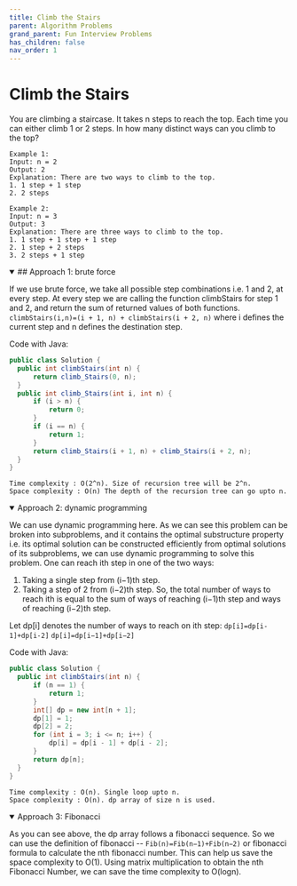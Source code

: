 ```yaml
---
title: Climb the Stairs
parent: Algorithm Problems
grand_parent: Fun Interview Problems
has_children: false
nav_order: 1
---
```


# Climb the Stairs

You are climbing a staircase. It takes n steps to reach the top. 
Each time you can either climb 1 or 2 steps. In how many distinct ways can you climb to the top?

```
Example 1:
Input: n = 2
Output: 2
Explanation: There are two ways to climb to the top.
1. 1 step + 1 step
2. 2 steps
```
```
Example 2:
Input: n = 3
Output: 3
Explanation: There are three ways to climb to the top.
1. 1 step + 1 step + 1 step
2. 1 step + 2 steps
3. 2 steps + 1 step
```



<details open markdown="block">
  <summary>
    ## Approach 1: brute force
  </summary>
  
  If we use brute force, we take all possible step combinations i.e. 1 and 2, at every step. At every step we are calling the function climbStairs for step 1 and 2, and return the sum of returned values of both functions.
  `climbStairs(i,n)=(i + 1, n) + climbStairs(i + 2, n)` 
  where i defines the current step and n defines the destination step.

Code with Java:
```java
public class Solution {
  public int climbStairs(int n) {
      return climb_Stairs(0, n);
  }
  public int climb_Stairs(int i, int n) {
      if (i > n) {
          return 0;
      }
      if (i == n) {
          return 1;
      }
      return climb_Stairs(i + 1, n) + climb_Stairs(i + 2, n);
  }
}
```
  ```
  Time complexity : O(2^n). Size of recursion tree will be 2^n.
  Space complexity : O(n) The depth of the recursion tree can go upto n.
  ```

</details>


<details open markdown="block">
  <summary>
    Approach 2: dynamic programming
  </summary>
  
  We can use dynamic programming here.
  As we can see this problem can be broken into subproblems, and it contains the optimal substructure property i.e. its optimal solution can be constructed efficiently from optimal solutions of its subproblems, we can use dynamic programming to solve this problem.
  One can reach ith step in one of the two ways:
  1. Taking a single step from (i−1)th step.
  2. Taking a step of 2 from (i−2)th step.
  So, the total number of ways to reach ith is equal to the sum of ways of reaching (i−1)th step and ways of reaching (i−2)th step. 

  Let dp[i] denotes the number of ways to reach on ith step:
  `dp[i]=dp[i-1]+dp[i-2]`
  `dp[i]=dp[i−1]+dp[i−2]`


  Code with Java:
  ```java
  public class Solution {
    public int climbStairs(int n) {
        if (n == 1) {
            return 1;
        }
        int[] dp = new int[n + 1];
        dp[1] = 1;
        dp[2] = 2;
        for (int i = 3; i <= n; i++) {
            dp[i] = dp[i - 1] + dp[i - 2];
        }
        return dp[n];
    }
  }
  ```
  ```
  Time complexity : O(n). Single loop upto n.
  Space complexity : O(n). dp array of size n is used.
  ```

</details>



<details open markdown="block">
  <summary>
    Approach 3: Fibonacci
  </summary>
  
  As you can see above, the dp array follows a fibonacci sequence. So we can use the definition of fibonacci -- `Fib(n)=Fib(n−1)+Fib(n−2)` or fibonacci formula to calculate the nth fibonacci number. This can help us save the space complexity to O(1). Using matrix multiplication to obtain the nth Fibonacci Number, we can save the time complexity to O(logn).

</details>
